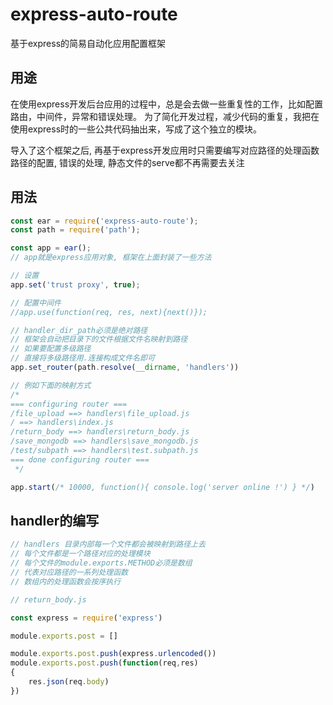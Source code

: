 # express-auto-route
基于express的简易自动化应用配置框架

## 用途

在使用express开发后台应用的过程中，总是会去做一些重复性的工作，比如配置路由，中间件，异常和错误处理。
为了简化开发过程，减少代码的重复，我把在使用express时的一些公共代码抽出来，写成了这个独立的模块。

导入了这个框架之后, 再基于express开发应用时只需要编写对应路径的处理函数
路径的配置, 错误的处理, 静态文件的serve都不再需要去关注

## 用法

```javascript
const ear = require('express-auto-route');
const path = require('path');

const app = ear();
// app就是express应用对象, 框架在上面封装了一些方法

// 设置
app.set('trust proxy', true);

// 配置中间件
//app.use(function(req, res, next){next()});

// handler_dir_path必须是绝对路径
// 框架会自动把目录下的文件根据文件名映射到路径
// 如果要配置多级路径
// 直接将多级路径用.连接构成文件名即可
app.set_router(path.resolve(__dirname, 'handlers'))

// 例如下面的映射方式
/*
=== configuring router ===
/file_upload ==> handlers\file_upload.js
/ ==> handlers\index.js
/return_body ==> handlers\return_body.js
/save_mongodb ==> handlers\save_mongodb.js
/test/subpath ==> handlers\test.subpath.js
=== done configuring router ===
 */

app.start(/* 10000, function(){ console.log('server online !') } */)
```

## handler的编写

```javascript
// handlers 目录内部每一个文件都会被映射到路径上去
// 每个文件都是一个路径对应的处理模块
// 每个文件的module.exports.METHOD必须是数组
// 代表对应路径的一系列处理函数
// 数组内的处理函数会按序执行

// return_body.js

const express = require('express')

module.exports.post = []

module.exports.post.push(express.urlencoded())
module.exports.post.push(function(req,res)
{
    res.json(req.body)
})
```
